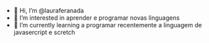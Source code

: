 - 👋 Hi, I’m @lauraferanada 
- 👀 I’m interested in aprender e programar novas linguagens
- 🌱 I’m currently learning a programar recentemente a linguagem de javasercript e scretch
